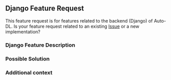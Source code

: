 ## Django Feature Request

This feature request is for features related to the backend (Django) of Auto-DL.
Is your feature request related to an existing [Issue](https://www.github.com/Auto-DL/Generator/issues) or a new implementation?
<!--  If related to an issue, please link it here using "See #<issue-number>"  -->



### Django Feature Description
<!-- A clear and concise description of the feature you're requesting. -->


<!-- Optional Sections below. Remove if not being used -->

### Possible Solution
<!-- We would love to know if you can suggest a solution to the feature you're requesting, if nothing else it'll help us understand your expectations -->

### Additional context
<!-- If you can, explain how users will be able to use this and possibly write out a version of the docs or add a screenshot or design for the same -->
